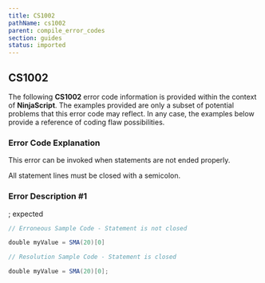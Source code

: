 ```yaml
---
title: CS1002
pathName: cs1002
parent: compile_error_codes
section: guides
status: imported
---
```


## CS1002

The following **CS1002** error code information is provided within the context of **NinjaScript**. The examples provided are only a subset of potential problems that this error code may reflect. In any case, the examples below provide a reference of coding flaw possibilities.

### Error Code Explanation

This error can be invoked when statements are not ended properly.

All statement lines must be closed with a semicolon.

### Error Description #1

; expected

```csharp
// Erroneous Sample Code - Statement is not closed

double myValue = SMA(20)[0]

// Resolution Sample Code - Statement is closed

double myValue = SMA(20)[0];
```
